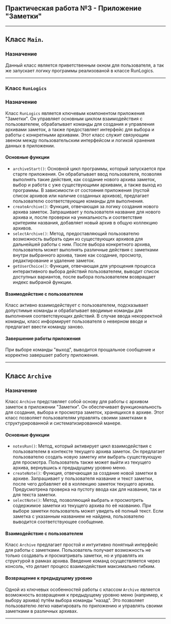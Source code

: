 ## Практическая работа №3  - Приложение "Заметки"
___

## Класс `Main`.

### Назначение

Данный класс является приветственным окном для пользователя, а так же запускает логику программы реализованой в классе RunLogics.
___

### Класс `RunLogics`

### Назначение

Класс `RunLogics` является ключевым компонентом приложения "Заметки". Он управляет основным циклом взаимодействия с пользователем, обрабатывает команды для создания и управления архивами заметок, а также предоставляет интерфейс для выбора и работы с конкретными архивами. Этот класс служит связующим звеном между пользовательским интерфейсом и логикой хранения данных в приложении.

#### Основные функции

- `archiveStart()`: Основной цикл программы, который запускается при старте приложения. Он обрабатывает ввод пользователя, позволяя выполнять такие действия, как создание нового архива заметок, выбор и работа с уже существующими архивами, а также выход из программы. В зависимости от состояния приложения (пустой список архивов или наличие созданных архивов), предлагает пользователю соответствующие команды для выполнения.
- `createArchive()`: Функция, отвечающая за логику создания нового архива заметок. Запрашивает у пользователя название для нового архива и, после проверки на уникальность и соответствие критериям названия, добавляет новый архив в общую коллекцию архивов.
- `selectArchive()`: Метод, предоставляющий пользователю возможность выбрать один из существующих архивов для дальнейшей работы с ним. После выбора конкретного архива, пользователь может выполнять различные действия с заметками внутри выбранного архива, такие как создание, просмотр, редактирование и удаление заметок.
- `getUserChoice()`: Функция, отвечающая для упрощения процесса интерактивного выбора действий пользователем, выводит список доступных вариантов, после выбора пользователем возвращает индекс выбраной функции.

#### Взаимодействие с пользователем

Класс активно взаимодействует с пользователем, подсказывает допустимые команды и обрабатывает вводимые команды для выполнения соответствующих действий. В случае ввода некорректной команды, класс информирует пользователя о неверном вводе и предлагает ввести команду заново.

#### Завершение работы приложения

При выборе команды "выход", выводится прощальное сообщение и корректно завершает работу приложения.
___

## Класс `Archive`

### Назначение

Класс `Archive` представляет собой основу для работы с архивом заметок в приложении "Заметки". Он обеспечивает функциональность для создания, выбора и просмотра заметок, хранящихся в архиве. Этот класс позволяет пользователям управлять своими заметками в структурированной и систематизированной манере.

#### Основные функции

- `notesRun()`: Метод, который активирует цикл взаимодействия с пользователем в контексте текущего архива заметок. Он предлагает пользователю создать новую заметку или выбрать существующую для просмотра. Пользователь также может выйти из текущего архива, вернувшись к предыдущему уровню меню.
- `createNote()`: Функция, отвечающая за создание новой заметки в архиве. Запрашивает у пользователя название и текст заметки, после чего добавляет её в коллекцию заметок текущего архива. Предусмотрена проверка на пустоту ввода как для названия, так и для текста заметки.
- `selectNote()`: Метод, позволяющий выбрать и просмотреть содержимое заметки из текущего архива по её названию. При выборе заметки пользователь может увидеть её полный текст. Если заметка с указанным названием не найдена, пользователю выводится соответствующее сообщение.

#### Взаимодействие с пользователем


Класс `Archive` предлагает простой и интуитивно понятный интерфейс для работы с заметками. Пользователь получает возможность не только создавать и просматривать заметки, но и управлять их структурой в рамках архива. Введение команд осуществляется через консоль, что делает процесс взаимодействия максимально гибким.
#### Возвращение к предыдущему уровню

Одной из ключевых особенностей работы с классом `Archive` является возможность возвращения к предыдущему уровню меню (например, к выбору архива) путём выбора команды "назад". Это позволяет пользователю легко навигировать по приложению и управлять своими заметками в различных архивах.

___